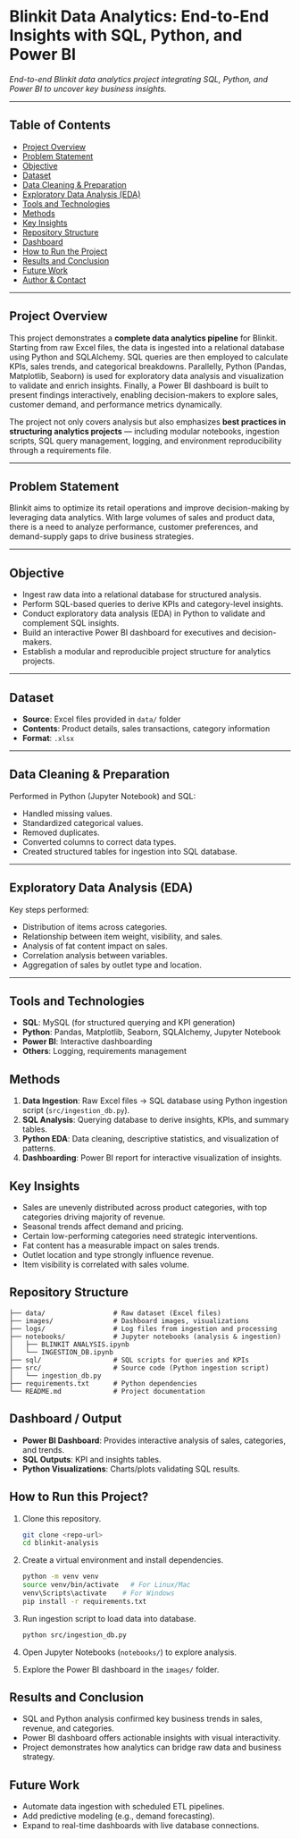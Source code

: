 # Blinkit Data Analytics: End-to-End Insights with SQL, Python, and Power BI

_End-to-end Blinkit data analytics project integrating SQL, Python, and Power BI to uncover key business insights._

---

## Table of Contents
- [Project Overview](#project-overview)  
- [Problem Statement](#problem-statement)  
- [Objective](#objective)  
- [Dataset](#dataset)  
- [Data Cleaning & Preparation](#data-cleaning--preparation)  
- [Exploratory Data Analysis (EDA)](#exploratory-data-analysis-eda)  
- [Tools and Technologies](#tools-and-technologies)  
- [Methods](#methods)  
- [Key Insights](#key-insights)  
- [Repository Structure](#repository-structure)  
- [Dashboard](#dashboard)  
- [How to Run the Project](#how-to-run-the-project)  
- [Results and Conclusion](#results-and-conclusion)  
- [Future Work](#future-work)  
- [Author & Contact](#author--contact)  

---

## Project Overview
This project demonstrates a **complete data analytics pipeline** for Blinkit. Starting from raw Excel files, the data is ingested into a relational database using Python and SQLAlchemy. SQL queries are then employed to calculate KPIs, sales trends, and categorical breakdowns. Parallelly, Python (Pandas, Matplotlib, Seaborn) is used for exploratory data analysis and visualization to validate and enrich insights. Finally, a Power BI dashboard is built to present findings interactively, enabling decision-makers to explore sales, customer demand, and performance metrics dynamically.

The project not only covers analysis but also emphasizes **best practices in structuring analytics projects** — including modular notebooks, ingestion scripts, SQL query management, logging, and environment reproducibility through a requirements file.

---

## Problem Statement
Blinkit aims to optimize its retail operations and improve decision-making by leveraging data analytics. With large volumes of sales and product data, there is a need to analyze performance, customer preferences, and demand-supply gaps to drive business strategies.

---

## Objective
- Ingest raw data into a relational database for structured analysis.
- Perform SQL-based queries to derive KPIs and category-level insights.
- Conduct exploratory data analysis (EDA) in Python to validate and complement SQL insights.
- Build an interactive Power BI dashboard for executives and decision-makers.
- Establish a modular and reproducible project structure for analytics projects.

---

## Dataset
- **Source**: Excel files provided in `data/` folder  
- **Contents**: Product details, sales transactions, category information  
- **Format**: `.xlsx`

---

## Data Cleaning & Preparation  
Performed in Python (Jupyter Notebook) and SQL:  
- Handled missing values.  
- Standardized categorical values.  
- Removed duplicates.  
- Converted columns to correct data types.  
- Created structured tables for ingestion into SQL database.  

---

## Exploratory Data Analysis (EDA) 
Key steps performed:  
- Distribution of items across categories.  
- Relationship between item weight, visibility, and sales.  
- Analysis of fat content impact on sales.  
- Correlation analysis between variables.  
- Aggregation of sales by outlet type and location. 

---
## Tools and Technologies
- **SQL**: MySQL (for structured querying and KPI generation)
- **Python**: Pandas, Matplotlib, Seaborn, SQLAlchemy, Jupyter Notebook
- **Power BI**: Interactive dashboarding
- **Others**: Logging, requirements management

## Methods
1. **Data Ingestion**: Raw Excel files → SQL database using Python ingestion script (`src/ingestion_db.py`).
2. **SQL Analysis**: Querying database to derive insights, KPIs, and summary tables.
3. **Python EDA**: Data cleaning, descriptive statistics, and visualization of patterns.
4. **Dashboarding**: Power BI report for interactive visualization of insights.

## Key Insights
- Sales are unevenly distributed across product categories, with top categories driving majority of revenue.
- Seasonal trends affect demand and pricing.
- Certain low-performing categories need strategic interventions.
- Fat content has a measurable impact on sales trends.  
- Outlet location and type strongly influence revenue.  
- Item visibility is correlated with sales volume.  

## Repository Structure
```
├── data/                 # Raw dataset (Excel files)
├── images/               # Dashboard images, visualizations
├── logs/                 # Log files from ingestion and processing
├── notebooks/            # Jupyter notebooks (analysis & ingestion)
│   ├── BLINKIT ANALYSIS.ipynb
│   └── INGESTION_DB.ipynb
├── sql/                  # SQL scripts for queries and KPIs
├── src/                  # Source code (Python ingestion script)
│   └── ingestion_db.py
├── requirements.txt      # Python dependencies
└── README.md             # Project documentation
```

## Dashboard / Output
- **Power BI Dashboard**: Provides interactive analysis of sales, categories, and trends.  
- **SQL Outputs**: KPI and insights tables.  
- **Python Visualizations**: Charts/plots validating SQL results.

## How to Run this Project?
1. Clone this repository.  
   ```bash
   git clone <repo-url>
   cd blinkit-analysis
   ```

2. Create a virtual environment and install dependencies.  
   ```bash
   python -m venv venv
   source venv/bin/activate   # For Linux/Mac
   venv\Scripts\activate    # For Windows
   pip install -r requirements.txt
   ```

3. Run ingestion script to load data into database.  
   ```bash
   python src/ingestion_db.py
   ```

4. Open Jupyter Notebooks (`notebooks/`) to explore analysis.  

5. Explore the Power BI dashboard in the `images/` folder.  

## Results and Conclusion
- SQL and Python analysis confirmed key business trends in sales, revenue, and categories.  
- Power BI dashboard offers actionable insights with visual interactivity.  
- Project demonstrates how analytics can bridge raw data and business strategy.

## Future Work
- Automate data ingestion with scheduled ETL pipelines.  
- Add predictive modeling (e.g., demand forecasting).  
- Expand to real-time dashboards with live database connections.  



